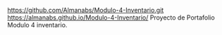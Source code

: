 https://github.com/Almanabs/Modulo-4-Inventario.git
https://almanabs.github.io/Modulo-4-Inventario/
 Proyecto de Portafolio Modulo 4 inventario.